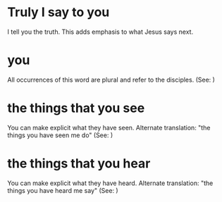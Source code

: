 
# Truly I say to you
I tell you the truth. This adds emphasis to what Jesus says next.

# you
All occurrences of this word are plural and refer to the disciples. (See: )

# the things that you see
You can make explicit what they have seen. Alternate translation: "the things you have seen me do" (See: )

# the things that you hear
You can make explicit what they have heard. Alternate translation: "the things you have heard me say" (See: )